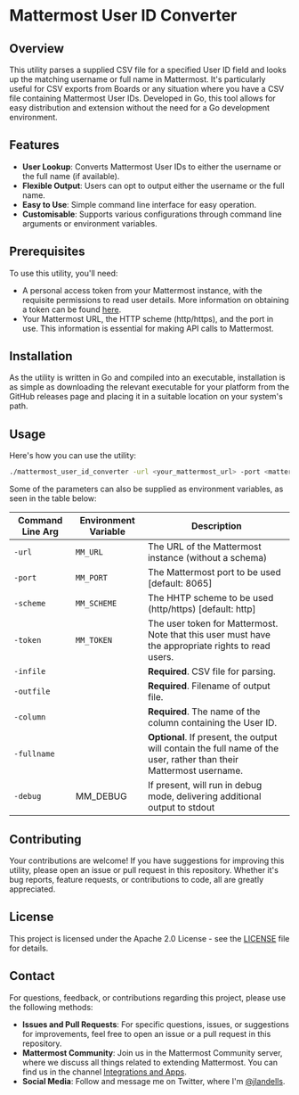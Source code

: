 # Mattermost User ID Converter

## Overview

This utility parses a supplied CSV file for a specified User ID field and looks up the matching username or full name in Mattermost. It's particularly useful for CSV exports from Boards or any situation where you have a CSV file containing Mattermost User IDs. Developed in Go, this tool allows for easy distribution and extension without the need for a Go development environment.

## Features

- **User Lookup**: Converts Mattermost User IDs to either the username or the full name (if available).
- **Flexible Output**: Users can opt to output either the username or the full name.
- **Easy to Use**: Simple command line interface for easy operation.
- **Customisable**: Supports various configurations through command line arguments or environment variables.

## Prerequisites

To use this utility, you'll need:

- A personal access token from your Mattermost instance, with the requisite permissions to read user details. More information on obtaining a token can be found [here](https://developers.mattermost.com/integrate/reference/personal-access-token/).
- Your Mattermost URL, the HTTP scheme (http/https), and the port in use. This information is essential for making API calls to Mattermost.

## Installation

As the utility is written in Go and compiled into an executable, installation is as simple as downloading the relevant executable for your platform from the GitHub releases page and placing it in a suitable location on your system's path.

## Usage

Here's how you can use the utility:

```bash
./mattermost_user_id_converter -url <your_mattermost_url> -port <mattermost_port> -scheme <http_or_https> -token <your_personal_access_token> -infile <path_to_input_csv> -outfile <path_to_output_csv> -column <user_id_column_name> [-fullname] [-debug]
```

Some of the parameters can also be supplied as environment variables, as seen in the table below:

| Command Line Arg | Environment Variable | Description |
| --- | --- | --- |
| `-url` | `MM_URL` | The URL of the Mattermost instance (without a schema) |
| `-port` | `MM_PORT` | The Mattermost port to be used [default: 8065] |
| `-scheme` | `MM_SCHEME` | The HHTP scheme to be used (http/https) [default: http] |
| `-token` | `MM_TOKEN` | The user token for Mattermost.  Note that this user must have the appropriate rights to read users. |
| `-infile` |  | **Required**. CSV file for parsing. |
| `-outfile` |  | **Required**.  Filename of output file.   |
| `-column` |  | **Required**. The name of the column containing the User ID. |
| `-fullname` |  | **Optional**. If present, the output will contain the full name of the user, rather than their Mattermost username. |
| `-debug` | MM_DEBUG | If present, will run in debug mode, delivering additional output to stdout |

## Contributing

Your contributions are welcome! If you have suggestions for improving this utility, please open an issue or pull request in this repository. Whether it's bug reports, feature requests, or contributions to code, all are greatly appreciated.

## License

This project is licensed under the Apache 2.0 License - see the [LICENSE](LICENSE) file for details.

## Contact

For questions, feedback, or contributions regarding this project, please use the following methods:

- **Issues and Pull Requests**: For specific questions, issues, or suggestions for improvements, feel free to open an issue or a pull request in this repository.
- **Mattermost Community**: Join us in the Mattermost Community server, where we discuss all things related to extending Mattermost. You can find us in the channel [Integrations and Apps](https://community.mattermost.com/core/channels/integrations).
- **Social Media**: Follow and message me on Twitter, where I'm [@jlandells](https://twitter.com/jlandells).